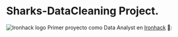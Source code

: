 # Sharks-DataCleaning Project.

![Ironhack logo](https://i.imgur.com/1QgrNNw.png) Primer proyecto como Data Analyst en [Ironhack](https://www.ironhack.com/) 🦈:
